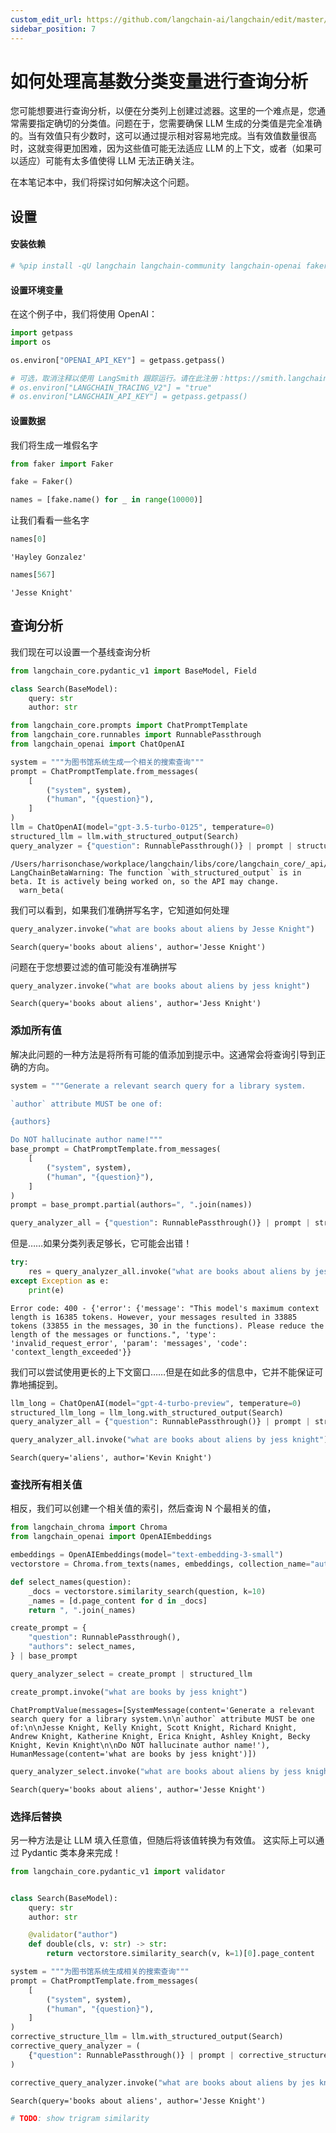 ```yaml
---
custom_edit_url: https://github.com/langchain-ai/langchain/edit/master/docs/docs/how_to/query_high_cardinality.ipynb
sidebar_position: 7
---
```


# 如何处理高基数分类变量进行查询分析

您可能想要进行查询分析，以便在分类列上创建过滤器。这里的一个难点是，您通常需要指定确切的分类值。问题在于，您需要确保 LLM 生成的分类值是完全准确的。当有效值只有少数时，这可以通过提示相对容易地完成。当有效值数量很高时，这就变得更加困难，因为这些值可能无法适应 LLM 的上下文，或者（如果可以适应）可能有太多值使得 LLM 无法正确关注。

在本笔记本中，我们将探讨如何解决这个问题。

## 设置
#### 安装依赖

```python
# %pip install -qU langchain langchain-community langchain-openai faker langchain-chroma
```

#### 设置环境变量

在这个例子中，我们将使用 OpenAI：

```python
import getpass
import os

os.environ["OPENAI_API_KEY"] = getpass.getpass()

# 可选，取消注释以使用 LangSmith 跟踪运行。请在此注册：https://smith.langchain.com。
# os.environ["LANGCHAIN_TRACING_V2"] = "true"
# os.environ["LANGCHAIN_API_KEY"] = getpass.getpass()
```

#### 设置数据

我们将生成一堆假名字

```python
from faker import Faker

fake = Faker()

names = [fake.name() for _ in range(10000)]
```

让我们看看一些名字

```python
names[0]
```

```output
'Hayley Gonzalez'
```

```python
names[567]
```

```output
'Jesse Knight'
```

## 查询分析

我们现在可以设置一个基线查询分析


```python
from langchain_core.pydantic_v1 import BaseModel, Field
```


```python
class Search(BaseModel):
    query: str
    author: str
```


```python
from langchain_core.prompts import ChatPromptTemplate
from langchain_core.runnables import RunnablePassthrough
from langchain_openai import ChatOpenAI

system = """为图书馆系统生成一个相关的搜索查询"""
prompt = ChatPromptTemplate.from_messages(
    [
        ("system", system),
        ("human", "{question}"),
    ]
)
llm = ChatOpenAI(model="gpt-3.5-turbo-0125", temperature=0)
structured_llm = llm.with_structured_output(Search)
query_analyzer = {"question": RunnablePassthrough()} | prompt | structured_llm
```
```output
/Users/harrisonchase/workplace/langchain/libs/core/langchain_core/_api/beta_decorator.py:86: LangChainBetaWarning: The function `with_structured_output` is in beta. It is actively being worked on, so the API may change.
  warn_beta(
```
我们可以看到，如果我们准确拼写名字，它知道如何处理


```python
query_analyzer.invoke("what are books about aliens by Jesse Knight")
```



```output
Search(query='books about aliens', author='Jesse Knight')
```


问题在于您想要过滤的值可能没有准确拼写


```python
query_analyzer.invoke("what are books about aliens by jess knight")
```



```output
Search(query='books about aliens', author='Jess Knight')
```

### 添加所有值

解决此问题的一种方法是将所有可能的值添加到提示中。这通常会将查询引导到正确的方向。

```python
system = """Generate a relevant search query for a library system.

`author` attribute MUST be one of:

{authors}

Do NOT hallucinate author name!"""
base_prompt = ChatPromptTemplate.from_messages(
    [
        ("system", system),
        ("human", "{question}"),
    ]
)
prompt = base_prompt.partial(authors=", ".join(names))
```

```python
query_analyzer_all = {"question": RunnablePassthrough()} | prompt | structured_llm
```

但是……如果分类列表足够长，它可能会出错！

```python
try:
    res = query_analyzer_all.invoke("what are books about aliens by jess knight")
except Exception as e:
    print(e)
```
```output
Error code: 400 - {'error': {'message': "This model's maximum context length is 16385 tokens. However, your messages resulted in 33885 tokens (33855 in the messages, 30 in the functions). Please reduce the length of the messages or functions.", 'type': 'invalid_request_error', 'param': 'messages', 'code': 'context_length_exceeded'}}
```
我们可以尝试使用更长的上下文窗口……但是在如此多的信息中，它并不能保证可靠地捕捉到。

```python
llm_long = ChatOpenAI(model="gpt-4-turbo-preview", temperature=0)
structured_llm_long = llm_long.with_structured_output(Search)
query_analyzer_all = {"question": RunnablePassthrough()} | prompt | structured_llm_long
```

```python
query_analyzer_all.invoke("what are books about aliens by jess knight")
```

```output
Search(query='aliens', author='Kevin Knight')
```

### 查找所有相关值

相反，我们可以创建一个相关值的索引，然后查询 N 个最相关的值，

```python
from langchain_chroma import Chroma
from langchain_openai import OpenAIEmbeddings

embeddings = OpenAIEmbeddings(model="text-embedding-3-small")
vectorstore = Chroma.from_texts(names, embeddings, collection_name="author_names")
```

```python
def select_names(question):
    _docs = vectorstore.similarity_search(question, k=10)
    _names = [d.page_content for d in _docs]
    return ", ".join(_names)
```

```python
create_prompt = {
    "question": RunnablePassthrough(),
    "authors": select_names,
} | base_prompt
```

```python
query_analyzer_select = create_prompt | structured_llm
```

```python
create_prompt.invoke("what are books by jess knight")
```

```output
ChatPromptValue(messages=[SystemMessage(content='Generate a relevant search query for a library system.\n\n`author` attribute MUST be one of:\n\nJesse Knight, Kelly Knight, Scott Knight, Richard Knight, Andrew Knight, Katherine Knight, Erica Knight, Ashley Knight, Becky Knight, Kevin Knight\n\nDo NOT hallucinate author name!'), HumanMessage(content='what are books by jess knight')])
```

```python
query_analyzer_select.invoke("what are books about aliens by jess knight")
```

```output
Search(query='books about aliens', author='Jesse Knight')
```

### 选择后替换

另一种方法是让 LLM 填入任意值，但随后将该值转换为有效值。
这实际上可以通过 Pydantic 类本身来完成！


```python
from langchain_core.pydantic_v1 import validator


class Search(BaseModel):
    query: str
    author: str

    @validator("author")
    def double(cls, v: str) -> str:
        return vectorstore.similarity_search(v, k=1)[0].page_content
```


```python
system = """为图书馆系统生成相关的搜索查询"""
prompt = ChatPromptTemplate.from_messages(
    [
        ("system", system),
        ("human", "{question}"),
    ]
)
corrective_structure_llm = llm.with_structured_output(Search)
corrective_query_analyzer = (
    {"question": RunnablePassthrough()} | prompt | corrective_structure_llm
)
```


```python
corrective_query_analyzer.invoke("what are books about aliens by jes knight")
```



```output
Search(query='books about aliens', author='Jesse Knight')
```



```python
# TODO: show trigram similarity
```